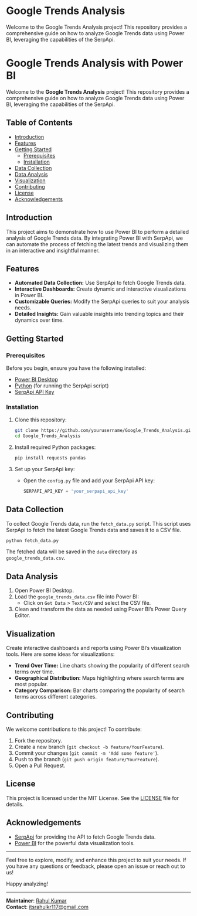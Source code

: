 # Google Trends Analysis
Welcome to the Google Trends Analysis project! This repository provides a comprehensive guide on how to analyze Google Trends data using Power BI, leveraging the capabilities of the SerpApi.

# Google Trends Analysis with Power BI

Welcome to the **Google Trends Analysis** project! This repository provides a comprehensive guide on how to analyze Google Trends data using Power BI, leveraging the capabilities of the SerpApi.

## Table of Contents

- [Introduction](#introduction)
- [Features](#features)
- [Getting Started](#getting-started)
  - [Prerequisites](#prerequisites)
  - [Installation](#installation)
- [Data Collection](#data-collection)
- [Data Analysis](#data-analysis)
- [Visualization](#visualization)
- [Contributing](#contributing)
- [License](#license)
- [Acknowledgements](#acknowledgements)

## Introduction

This project aims to demonstrate how to use Power BI to perform a detailed analysis of Google Trends data. By integrating Power BI with SerpApi, we can automate the process of fetching the latest trends and visualizing them in an interactive and insightful manner.

## Features

- **Automated Data Collection:** Use SerpApi to fetch Google Trends data.
- **Interactive Dashboards:** Create dynamic and interactive visualizations in Power BI.
- **Customizable Queries:** Modify the SerpApi queries to suit your analysis needs.
- **Detailed Insights:** Gain valuable insights into trending topics and their dynamics over time.

## Getting Started

### Prerequisites

Before you begin, ensure you have the following installed:

- [Power BI Desktop](https://powerbi.microsoft.com/desktop/)
- [Python](https://www.python.org/downloads/) (for running the SerpApi script)
- [SerpApi API Key](https://serpapi.com/)

### Installation

1. Clone this repository:
    ```sh
    git clone https://github.com/yourusername/Google_Trends_Analysis.git
    cd Google_Trends_Analysis
    ```

2. Install required Python packages:
    ```sh
    pip install requests pandas
    ```

3. Set up your SerpApi key:
    - Open the `config.py` file and add your SerpApi API key:
      ```python
      SERPAPI_API_KEY = 'your_serpapi_api_key'
      ```

## Data Collection

To collect Google Trends data, run the `fetch_data.py` script. This script uses SerpApi to fetch the latest Google Trends data and saves it to a CSV file.

```sh
python fetch_data.py
```

The fetched data will be saved in the `data` directory as `google_trends_data.csv`.

## Data Analysis

1. Open Power BI Desktop.
2. Load the `google_trends_data.csv` file into Power BI:
   - Click on `Get Data` > `Text/CSV` and select the CSV file.
3. Clean and transform the data as needed using Power BI’s Power Query Editor.

## Visualization

Create interactive dashboards and reports using Power BI’s visualization tools. Here are some ideas for visualizations:

- **Trend Over Time:** Line charts showing the popularity of different search terms over time.
- **Geographical Distribution:** Maps highlighting where search terms are most popular.
- **Category Comparison:** Bar charts comparing the popularity of search terms across different categories.

## Contributing

We welcome contributions to this project! To contribute:

1. Fork the repository.
2. Create a new branch (`git checkout -b feature/YourFeature`).
3. Commit your changes (`git commit -m 'Add some feature'`).
4. Push to the branch (`git push origin feature/YourFeature`).
5. Open a Pull Request.

## License

This project is licensed under the MIT License. See the [LICENSE](LICENSE) file for details.

## Acknowledgements

- [SerpApi](https://serpapi.com/) for providing the API to fetch Google Trends data.
- [Power BI](https://powerbi.microsoft.com/) for the powerful data visualization tools.

---

Feel free to explore, modify, and enhance this project to suit your needs. If you have any questions or feedback, please open an issue or reach out to us!

Happy analyzing!

---

**Maintainer**: [Rahul Kumar](https://github.com/rahulslj)  
**Contact**: [itsrahulkr117@gmail.com](mailto:itsrahulkr117@gmail.com)

